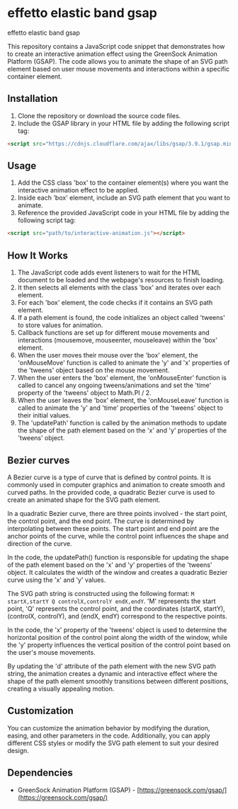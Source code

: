# effetto elastic band gsap

effetto elastic band gsap

This repository contains a JavaScript code snippet that demonstrates how to create an interactive animation effect using the GreenSock Animation Platform (GSAP). The code allows you to animate the shape of an SVG path element based on user mouse movements and interactions within a specific container element.

## Installation

1. Clone the repository or download the source code files.
2. Include the GSAP library in your HTML file by adding the following script tag:

```html
<script src="https://cdnjs.cloudflare.com/ajax/libs/gsap/3.9.1/gsap.min.js"></script>
```

## Usage

1. Add the CSS class 'box' to the container element(s) where you want the interactive animation effect to be applied.
2. Inside each 'box' element, include an SVG path element that you want to animate.
3. Reference the provided JavaScript code in your HTML file by adding the following script tag:

```html
<script src="path/to/interactive-animation.js"></script>
```

## How It Works

1. The JavaScript code adds event listeners to wait for the HTML document to be loaded and the webpage's resources to finish loading.
2. It then selects all elements with the class 'box' and iterates over each element.
3. For each 'box' element, the code checks if it contains an SVG path element.
4. If a path element is found, the code initializes an object called 'tweens' to store values for animation.
5. Callback functions are set up for different mouse movements and interactions (mousemove, mouseenter, mouseleave) within the 'box' element.
6. When the user moves their mouse over the 'box' element, the 'onMouseMove' function is called to animate the 'y' and 'x' properties of the 'tweens' object based on the mouse movement.
7. When the user enters the 'box' element, the 'onMouseEnter' function is called to cancel any ongoing tweens/animations and set the 'time' property of the 'tweens' object to Math.PI / 2.
8. When the user leaves the 'box' element, the 'onMouseLeave' function is called to animate the 'y' and 'time' properties of the 'tweens' object to their initial values.
9. The 'updatePath' function is called by the animation methods to update the shape of the path element based on the 'x' and 'y' properties of the 'tweens' object.

## Bezier curves

A Bezier curve is a type of curve that is defined by control points. It is commonly used in computer graphics and animation to create smooth and curved paths. In the provided code, a quadratic Bezier curve is used to create an animated shape for the SVG path element.

In a quadratic Bezier curve, there are three points involved - the start point, the control point, and the end point. The curve is determined by interpolating between these points. The start point and end point are the anchor points of the curve, while the control point influences the shape and direction of the curve.

In the code, the updatePath() function is responsible for updating the shape of the path element based on the 'x' and 'y' properties of the 'tweens' object. It calculates the width of the window and creates a quadratic Bezier curve using the 'x' and 'y' values.

The SVG path string is constructed using the following format: `M startX,startY Q controlX,controlY endX,endY`. 'M' represents the start point, 'Q' represents the control point, and the coordinates (startX, startY), (controlX, controlY), and (endX, endY) correspond to the respective points.

In the code, the 'x' property of the 'tweens' object is used to determine the horizontal position of the control point along the width of the window, while the 'y' property influences the vertical position of the control point based on the user's mouse movements.

By updating the 'd' attribute of the path element with the new SVG path string, the animation creates a dynamic and interactive effect where the shape of the path element smoothly transitions between different positions, creating a visually appealing motion.

## Customization

You can customize the animation behavior by modifying the duration, easing, and other parameters in the code. Additionally, you can apply different CSS styles or modify the SVG path element to suit your desired design.

## Dependencies

- GreenSock Animation Platform (GSAP) - [https://greensock.com/gsap/](https://greensock.com/gsap/)
